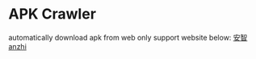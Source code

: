 APK Crawler
===
automatically download apk from web
only support website below:
[安智 anzhi](http://www.anzhi.com/)  
